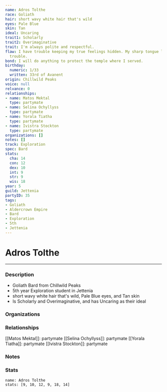 ```yaml
---
name: Adros Tolthe
race: Goliath
hair: short wavy white hair that's wild
eyes: Pale Blue
skin: Tan
ideal: Uncaring
trait1: Scholarly
trait2: Overimaginative
trait: I'm always polite and respectful.
flaw: I have trouble keeping my true feelings hidden. My sharp tongue lands me in
  trouble.
bond: I will do anything to protect the temple where I served.
birthday:
  numeric: 1/33
  written: 33rd of Avanent
origin: Chillwild Peaks
voice: null
relvance: 0
relationships:
- name: Matos Mektal
  type: partymate
- name: Selina Ochyllyss
  type: partymate
- name: Yorala Tiatha
  type: partymate
- name: Ivistra Stockton
  type: partymate
organizations: []
notes: []
track: Exploration
spec: Bard
stats:
  cha: 14
  con: 12
  dex: 10
  int: 9
  str: 9
  wis: 18
year: 5
guild: Jettenia
partyID: 35
tags:
- Goliath
- Aldercrown Empire
- Bard
- Exploration
- 5th
- Jettenia
---
```

# Adros Tolthe
---
### Description
- Goliath Bard from Chillwild Peaks
- 5th year Exploration student in Jettenia
- short wavy white hair that's wild, Pale Blue eyes, and Tan skin
- Is Scholarly and Overimaginative, and has Uncaring as their ideal

### Organizations

### Relationships
[[Matos Mektal]]: partymate
[[Selina Ochyllyss]]: partymate
[[Yorala Tiatha]]: partymate
[[Ivistra Stockton]]: partymate

### Notes

### Stats
```statblock
name: Adros Tolthe
stats: [9, 10, 12, 9, 18, 14]
```